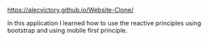 https://alecvictory.github.io/Website-Clone/

In this application I learned how to use the reactive principles using bootstrap and using mobile first principle.
